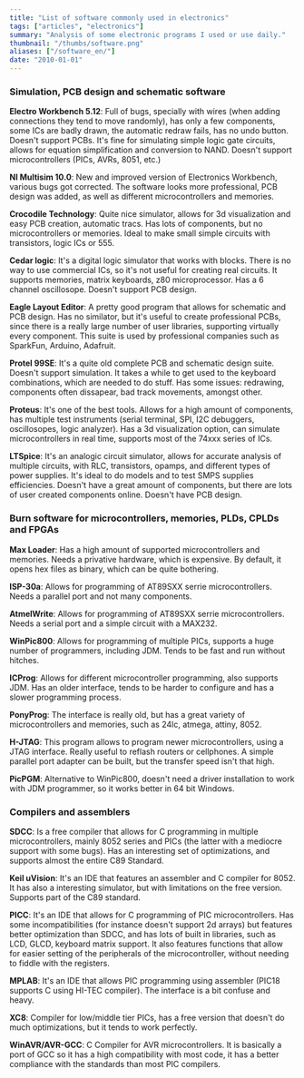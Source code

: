 ```yaml
---
title: "List of software commonly used in electronics"
tags: ["articles", "electronics"]
summary: "Analysis of some electronic programs I used or use daily."
thumbnail: "/thumbs/software.png"
aliases: ["/software_en/"]
date: "2010-01-01"
---
```


### Simulation, PCB design and schematic software
**Electro Workbench 5.12**: Full of bugs, specially with wires (when adding connections they tend to move randomly), has only a few components, some ICs are badly drawn, the automatic redraw fails, has no undo button. Doesn't support PCBs. It's fine for simulating simple logic gate circuits, allows for equation simplification and conversion to NAND. Doesn't support microcontrollers (PICs, AVRs, 8051, etc.)

**NI Multisim 10.0**: New and improved version of Electronics Workbench, various bugs got corrected. The software looks more professional, PCB design was added, as well as different microcontrollers and memories.
	
**Crocodile Technology**: Quite nice simulator, allows for 3d visualization and easy PCB creation, automatic tracs. Has lots of components, but no microcontrollers or memories. Ideal to make small simple circuits with transistors, logic ICs or 555.

**Cedar logic**: It's a digital logic simulator that works with blocks. There is no way to use commercial ICs, so it's not useful for creating real circuits. It supports memories, matrix keyboards, z80 microprocessor. Has a 6 channel oscillosope. Doesn't support PCB design.

**Eagle Layout Editor**: A pretty good program that allows for schematic and PCB design. Has no similator, but it's useful to create professional PCBs, since there is a really large number of user libraries, supporting virtually every component. This suite is used by professional companies such as SparkFun, Arduino, Adafruit.

**Protel 99SE**: It's a quite old complete PCB and schematic design suite. Doesn't support simulation. It takes a while to get used to the keyboard combinations, which are needed to do stuff. Has some issues: redrawing, components often dissapear, bad track movements, amongst other.

**Proteus**: It's one of the best tools. Allows for a high amount of components, has multiple test instruments (serial terminal, SPI, I2C debuggers, oscillosopes, logic analyzer). Has a 3d visualization option, can simulate microcontrollers in real time, supports most of the 74xxx series of ICs. 

**LTSpice**: It's an analogic circuit simulator, allows for accurate analysis of multiple circuits, with RLC, transistors, opamps, and different types of power supplies. It's ideal to do models and to test SMPS supplies efficiencies. Doesn't have a great amount of components, but there are lots of user created components online. Doesn't have PCB design.
	
### Burn software for microcontrollers, memories, PLDs, CPLDs and FPGAs

**Max Loader**: Has a high amount of supported microcontrollers and memories. Needs a privative hardware, which is expensive. By default, it opens hex files as binary, which can be quite bothering.

**ISP-30a**: Allows for programming of AT89SXX serrie microcontrollers. Needs a parallel port and not many components.

**AtmelWrite**: Allows for programming of AT89SXX serrie microcontrollers. Needs a serial port and a simple circuit with a MAX232.

**WinPic800**: Allows for programming of multiple PICs, supports a huge number of programmers, including JDM. Tends to be fast and run without hitches.

**ICProg**: Allows for different microcontroller programming, also supports JDM. Has an older interface, tends to be harder to configure and has a slower programming process.

**PonyProg**: The interface is really old, but has a great variety of microcontrollers and memories, such as 24lc, atmega, attiny, 8052.

**H-JTAG**: This program allows to program newer microcontrollers, using a JTAG interface. Really useful to reflash routers or cellphones. A simple parallel port adapter can be built, but the transfer speed isn't that high.

**PicPGM**: Alternative to WinPic800, doesn't need a driver installation to work with JDM programmer, so it works better in 64 bit Windows.

### Compilers and assemblers
**SDCC**: Is a free compiler that allows for C programming in multiple microcontrollers, mainly 8052 series and PICs (the latter with a mediocre support with some bugs). Has an interesting set of optimizations, and supports almost the entire C89 Standard.

**Keil uVision**: It's an IDE that features an assembler and C compiler for 8052. It has also a interesting simulator, but with limitations on the free version. Supports part of the C89 standard.

**PICC**: It's an IDE that allows for C programming of PIC microcontrollers. Has some incompatibilities (for instance doesn't support 2d arrays) but features better optimization than SDCC, and has lots of built in libraries, such as LCD, GLCD, keyboard matrix support. It also features functions that allow for easier setting of the peripherals of the microcontroller, without needing to fiddle with the registers.

**MPLAB**: It's an IDE that allows PIC programming using assembler (PIC18 supports C using HI-TEC compiler). The interface is a bit confuse and heavy.

**XC8**: Compiler for low/middle tier PICs, has a free version that doesn't do much optimizations, but it tends to work perfectly.

**WinAVR/AVR-GCC**: C Compiler for AVR microcontrollers. It is basically a port of GCC so it has a high compatibility with most code, it has a better compliance with the standards than most PIC compilers.

